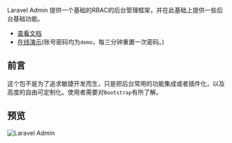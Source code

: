 Laravel Admin 提供一个基础的RBAC的后台管理框架，并在此基础上提供一些后台基础功能。

- [查看文档](https://www.tanecn.com/docs/introduction)
- [在线演示](https://demo.tanecn.com/admin)(账号密码均为```demo```，每三分钟重置一次密码。)


## 前言
这个包不是为了追求敏捷开发而生，只是把后台常用的功能集成或者插件化，以及高度的自由可定制化。使用者需要对```Bootstrap```有所了解。

## 预览
![Laravel Admin](https://www.tanecn.com/img/preview.jpg)